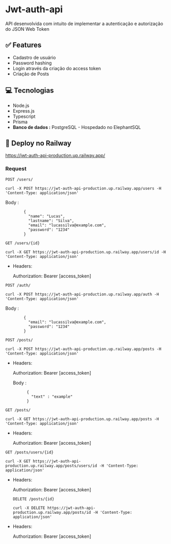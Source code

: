 # Jwt-auth-api

API desenvolvida com intuito de implementar a autenticação e autorização do JSON Web Token

## ✅ Features

- Cadastro de usuário
- Password hashing
- Login através da criação do access token
- Criação de Posts

## 💻 Tecnologias

- Node.js
- Express.js
- Typescript
- Prisma
- **Banco de dados :** PostgreSQL - Hospedado no ElephantSQL

## 🚀 Deploy no Railway

https://jwt-auth-api-production.up.railway.app/

### Request

`POST /users/`

    curl -X POST https://jwt-auth-api-production.up.railway.app/users -H 'Content-Type: application/json'

Body :

            {
              "name": "Lucas",
              "lastname": "Silva",
              "email": "lucassilva@example.com",
              "password": "1234"
            }          
            
`GET /users/{id}`

    curl -X GET https://jwt-auth-api-production.up.railway.app/users/id -H 'Content-Type: application/json'

- Headers:

  Authorization: Bearer [access_token]
  

`POST /auth/`

    curl -X POST https://jwt-auth-api-production.up.railway.app/auth -H 'Content-Type: application/json'

Body :

            {
              "email": "lucassilva@example.com",
              "password": "1234"
            }

`POST /posts/`

    curl -X POST https://jwt-auth-api-production.up.railway.app/posts -H 'Content-Type: application/json'

- Headers:

  Authorization: Bearer [access_token]

  Body :

            {
              "text" : "example"
            }

`GET /posts/`

    curl -X GET https://jwt-auth-api-production.up.railway.app/posts -H 'Content-Type: application/json'

- Headers:

  Authorization: Bearer [access_token]

`GET /posts/users/{id}`

    curl -X GET https://jwt-auth-api-production.up.railway.app/posts/users/id -H 'Content-Type: application/json'

- Headers:

  Authorization: Bearer [access_token]
  
  `DELETE /posts/{id}`

      curl -X DELETE https://jwt-auth-api-production.up.railway.app/posts/id -H 'Content-Type: application/json'

- Headers:

  Authorization: Bearer [access_token]

